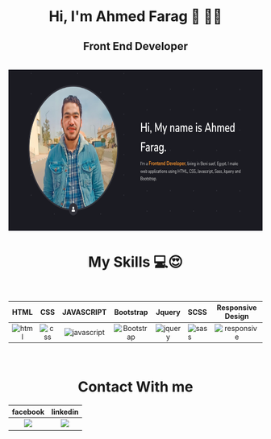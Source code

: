<div align="center">
  
<h1 align="center"> Hi, I'm Ahmed Farag 👋 👨‍💻</h1>
<h2 align="center">Front End Developer</h2>
  
<br>
<img src="Mydetails.png" alt="banner that says Ahmed Farag - Front End Developer" height="320px">
<br>

  
<h1>My Skills 💻😍</h1>
<br>
  
| HTML | CSS | JAVASCRIPT | Bootstrap | Jquery  | SCSS | Responsive Design |
|:----:|:---:|:----------:|:---------:|:-------:|:-----|:-----------------:|
|![html](https://img.icons8.com/color/48/000000/html-5--v1.png)|![css](https://img.icons8.com/color/48/000000/css3.png)|![javascript](https://img.icons8.com/color/48/000000/javascript--v2.png)|![Bootstrap](https://img.icons8.com/color/48/000000/bootstrap.png)| ![jquery](https://img.icons8.com/external-tal-revivo-shadow-tal-revivo/24/000000/external-jquery-is-a-javascript-library-designed-to-simplify-html-logo-shadow-tal-revivo.png)|![sass](https://img.icons8.com/color/48/000000/sass-avatar.png) | ![responsive](https://img.icons8.com/external-xnimrodx-blue-xnimrodx/64/000000/external-responsive-seo-and-marketing-xnimrodx-blue-xnimrodx-2.png)

  
<br>
  
# Contact With me
| facebook | linkedin |
|:--------:|:--------:|
|<a href="https://www.facebook.com/ahmedf.elbrazily/"><img src="https://img.icons8.com/color/48/000000/facebook-new.png"/></a>|<a href="https://www.linkedin.com/in/ahmed-farag-395702199"><img src="https://img.icons8.com/fluency/48/000000/linkedin.png"/></a>|

  
</div>
